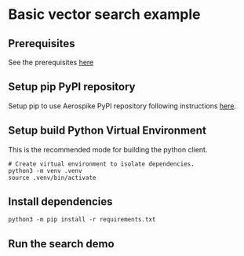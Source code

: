 # Basic vector search example

## Prerequisites
See the prerequisites [here](https://github.com/citrusleaf/aerospike-proximus-client-python/tree/main#prerequisites)

## Setup pip PyPI repository
Setup pip to use Aerospike PyPI repository following instructions [here](https://github.com/citrusleaf/aerospike-proximus-client-python/tree/main#using-the-client-from-your-application-using-pip).

## Setup build Python Virtual Environment
This is the recommended mode for building the python client.

```shell
# Create virtual environment to isolate dependencies.
python3 -m venv .venv
source .venv/bin/activate
```

## Install dependencies
```shell
python3 -m pip install -r requirements.txt
```

## Run the search demo

```shell

```
